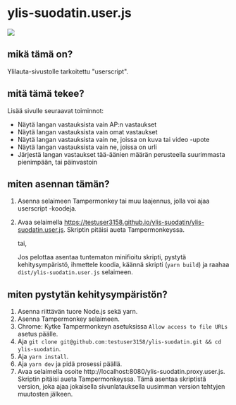 # ylis-suodatin.user.js

<img src="https://user-images.githubusercontent.com/92017896/152048529-de0ac56f-2224-484b-948c-aedf04058053.png" />

## mikä tämä on?

Ylilauta-sivustolle tarkoitettu "userscript".

## mitä tämä tekee?

Lisää sivulle seuraavat toiminnot:

- Näytä langan vastauksista vain AP:n vastaukset
- Näytä langan vastauksista vain omat vastaukset
- Näytä langan vastauksista vain ne, joissa on kuva tai video -upote
- Näytä langan vastauksista vain ne, joissa on urli
- Järjestä langan vastaukset tää-äänien määrän perusteella suurimmasta
  pienimpään, tai päinvastoin

## miten asennan tämän?

1. Asenna selaimeen Tampermonkey tai muu laajennus, jolla voi ajaa userscript
   -koodeja.

2. Avaa selaimella
   https://testuser3158.github.io/ylis-suodatin/ylis-suodatin.user.js. Skriptin
   pitäisi aueta Tampermonkeyssa.

   tai,

   Jos pelottaa asentaa tuntematon minifioitu skripti, pystytä kehitysympäristö,
   ihmettele koodia, käännä skripti (`yarn build`) ja raahaa
   `dist/ylis-suodatin.user.js` selaimeen.

## miten pystytän kehitysympäristön?

1. Asenna riittävän tuore Node.js sekä yarn.
2. Asenna Tampermonkey selaimeen.
3. Chrome: Kytke Tampermonkeyn asetuksissa `Allow access to file URLs` asetus
   päälle.
4. Aja
   `git clone git@github.com:testuser3158/ylis-suodatin.git && cd ylis-suodatin`.
5. Aja `yarn install`.
6. Aja `yarn dev` ja pidä prosessi päällä.
7. Avaa selaimella osoite http://localhost:8080/ylis-suodatin.proxy.user.js.
   Skriptin pitäisi aueta Tampermonkeyssa. Tämä asentaa skriptistä version, joka
   ajaa jokaisella sivunlatauksella uusimman version tehtyjen muutosten jälkeen.

